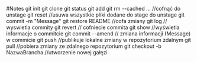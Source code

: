 #Notes
git init
git clone
git status
git add
git rm --cached <file>... //cofnąć do unstage
git reset //usuwa wszystkie pliki dodane do stage do unstage
git commit -m "Message"
git restore README //cofa zmiany
git log // wyswietla commity
git revert <hash> // cofniecie commita
git show <hash> //wyświetla informacje o commitcie
git commit --amend // zmiana informacji (Message) w commicie
git push //publikuje lokalne zmiany w repozytorium zdalnym
git pull //pobiera zmiany ze zdalnego repozytorium
git checkout -b NazwaBrancha //utworzenie nowej gałęzi